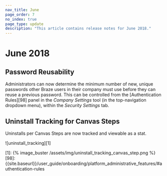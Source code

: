 ```yaml
---
nav_title: June
page_order: 7
no_index: true
page_type: update
description: "This article contains release notes for June 2018."
---
```

# June 2018

## Password Reusability

Administrators can now determine the minimum number of new, unique passwords other Braze users in their company must use before they can reuse a previous password. This can be controlled from the [Authentication Rules][98] panel in the _Company Settings_ tool (in the top-navigation dropdown menu), within the _Security Settings_ tab.

## Uninstall Tracking for Canvas Steps

Uninstalls per Canvas Steps are now tracked and viewable as a stat.

![uninstall_tracking][1]

[1]: {% image_buster /assets/img/uninstall_tracking_canvas_step.png %}
[98]: {{site.baseurl}}/user_guide/onboarding/platform_administrative_features/#authentication-rules
